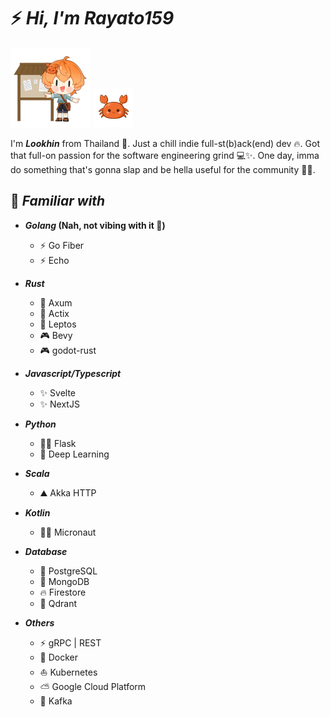# ⚡️ _Hi, I'm Rayato159_

<img width=128 src="./assets/Ruangyot05.png" /> <img width=64 src="./assets/Ruangyot06.png" />

I'm **_Lookhin_** from Thailand 🌴. Just a chill indie full-st(b)ack(end) dev 🔥. Got that full-on passion for the software engineering grind 💻✨. One day, imma do something that's gonna slap and be hella useful for the community 🚀🤝.

## 📑 _Familiar with_

- **_Golang_ (Nah, not vibing with it 🚫)**

  - ⚡ Go Fiber
  - ⚡ Echo

- **_Rust_**

  - 🦀 Axum
  - 🦀 Actix
  - 🦀 Leptos
  - 🎮 Bevy
  - 🎮 godot-rust

- **_Javascript/Typescript_**

  - ✨ Svelte
  - ✨ NextJS

- **_Python_**

  - 🧛🏼 Flask
  - 🤗 Deep Learning

- **_Scala_**

  - ⛰️ Akka HTTP

- **_Kotlin_**

  - 👨‍🚀 Micronaut

- **_Database_**

  - 🐘 PostgreSQL
  - 🍃 MongoDB
  - 🔥 Firestore
  - 🚀 Qdrant

- **_Others_**
  - ⚡ gRPC | REST
  - 🐳 Docker
  - ⛵ Kubernetes
  - ⛅ Google Cloud Platform
  - 📩 Kafka
